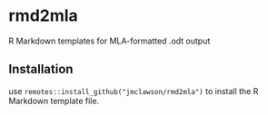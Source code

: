 # rmd2mla
R Markdown templates for MLA-formatted .odt output

## Installation
use `remotes::install_github("jmclawson/rmd2mla")` to install the R Markdown template file.
